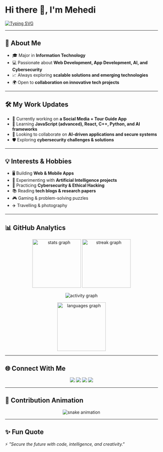 # Hi there 👋, I'm Mehedi  

[![Typing SVG](https://readme-typing-svg.demolab.com?font=Fira+Code&size=24&duration=3000&pause=1000&color=4A90E2&center=true&vCenter=true&width=700&lines=Web+Development+💻;App+Development+📱;Artificial+Intelligence+🤖;Cybersecurity+🔐)](https://git.io/typing-svg)

---

## 🚀 About Me
- 🎓 Major in **Information Technology**  
- 💻 Passionate about **Web Development, App Development, AI, and Cybersecurity**  
- 📈 Always exploring **scalable solutions and emerging technologies**  
- 🌍 Open to **collaboration on innovative tech projects**  

---

## 🛠️ My Work Updates
- 🔭 Currently working on **a Social Media + Tour Guide App**  
- 🌱 Learning **JavaScript (advanced), React, C++, Python, and AI frameworks**  
- 👯 Looking to collaborate on **AI-driven applications and secure systems**  
- 🛡️ Exploring **cybersecurity challenges & solutions**  

---

## 💡 Interests & Hobbies
- 🖥️ Building **Web & Mobile Apps**  
- 🤖 Experimenting with **Artificial Intelligence projects**  
- 🔐 Practicing **Cybersecurity & Ethical Hacking**  
- 📚 Reading **tech blogs & research papers**  
- 🎮 Gaming & problem-solving puzzles  
- ✈️ Travelling & photography  

---

## 📊 GitHub Analytics

<p align="center">
  <img src="https://github-readme-stats.vercel.app/api?username=naimulislammehedi&show_icons=true&theme=tokyonight" height="160" alt="stats graph" />
  <img src="https://github-readme-streak-stats.herokuapp.com/?user=naimulislammehedi&theme=tokyonight" height="160" alt="streak graph" />
</p>

<p align="center">
  <img src="https://github-readme-activity-graph.vercel.app/graph?username=naimulislammehedi&theme=react-dark&hide_border=true" alt="activity graph" />
</p>

<p align="center">
  <img src="https://github-readme-stats.vercel.app/api/top-langs/?username=naimulislammehedi&layout=compact&theme=tokyonight" height="160" alt="languages graph" />
</p>

---

## 🌐 Connect With Me

<p align="center">
  <a href="https://www.linkedin.com/in/YOUR_LINKEDIN/" target="_blank"><img src="https://img.shields.io/badge/LinkedIn-0077B5?logo=linkedin&logoColor=white" /></a>
  <a href="https://twitter.com/YOUR_TWITTER" target="_blank"><img src="https://img.shields.io/badge/Twitter-1DA1F2?logo=twitter&logoColor=white" /></a>
  <a href="https://www.instagram.com/YOUR_INSTAGRAM/" target="_blank"><img src="https://img.shields.io/badge/Instagram-E4405F?logo=instagram&logoColor=white" /></a>
  <a href="mailto:YOUR_EMAIL@gmail.com" target="_blank"><img src="https://img.shields.io/badge/Email-D14836?logo=gmail&logoColor=white" /></a>
</p>

---

## 🐍 Contribution Animation
<p align="center">
  <img src="https://github.com/naimulislammehedi/naimulislammehedi/blob/output/github-contribution-grid-snake.svg" alt="snake animation" />
</p>

---

## ✨ Fun Quote
⚡ *"Secure the future with code, intelligence, and creativity."*  
